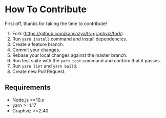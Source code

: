 # How To Contribute

First off, thanks for taking the time to contribute!

1. Fork (<https://github.com/kamiazya/ts-graphviz/fork>).
2. Run `yarn install` command and install dependencies.
3. Create a feature branch.
4. Commit your changes.
5. Rebase your local changes against the master branch.
6. Run test suite with the `yarn test` command and confirm that it passes.
7. Run `yarn lint` and `yarn build`.
8. Create new Pull Request.

## Requirements

- Node.js >=10.x
- yarn >=1.17
- Graphviz >=2.40
